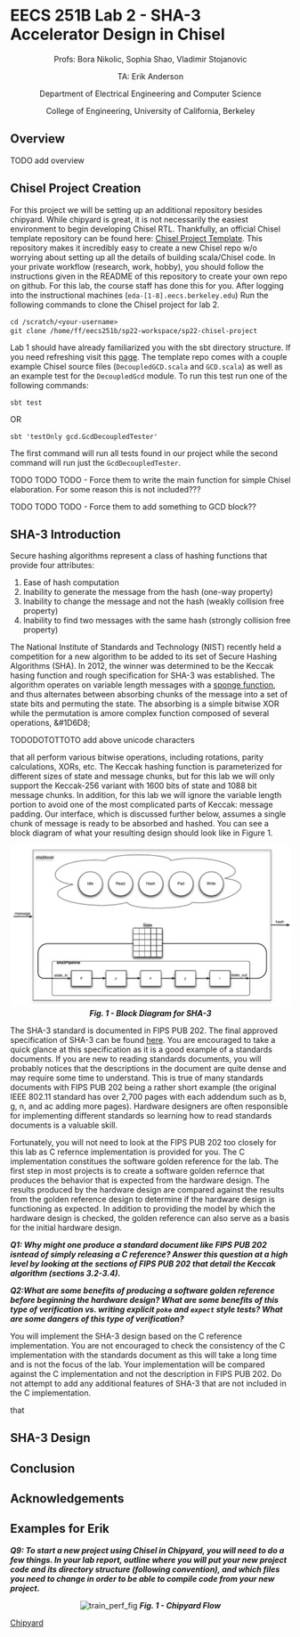 # EECS 251B Lab 2 - SHA-3 Accelerator Design in Chisel  

<p align="center">
Profs: Bora Nikolic, Sophia Shao, Vladimir Stojanovic
</p>
<p align="center">
TA: Erik Anderson
</p>
<p align="center">
Department of Electrical Engineering and Computer Science
</p>
<p align="center">
College of Engineering, University of California, Berkeley
</p>


## Overview

TODO add overview

## Chisel Project Creation

For this project we will be setting up an additional repository besides chipyard. While chipyard
is great, it is not necessarily the easiest environment to begin developing Chisel RTL. 
Thankfully, an official Chisel template repository can be found here: 
[Chisel Project Template](https://github.com/freechipsproject/chisel-template).
This repository makes it incredibly easy to create a new Chisel repo w/o worrying about setting
up all the details of building scala/Chisel code. In your private workflow 
(research, work, hobby), you should follow the instructions given in the 
README of this repository to create your own repo on github. For this lab,
the course staff has done this for you. After logging into the 
instructional machines (`eda-[1-8].eecs.berkeley.edu`) Run the following commands
to clone the Chisel project for lab 2.

```
cd /scratch/<your-username>
git clone /home/ff/eecs251b/sp22-workspace/sp22-chisel-project
```

Lab 1 should have already familiarized you with the sbt directory structure. If you need
refreshing visit this [page](https://www.scala-sbt.org/1.x/docs/Directories.html).
The template repo comes with a couple example Chisel source files 
(`DecoupledGCD.scala` and `GCD.scala`) as well as an example test for the `DecoupledGcd` 
module. To run this test run one of the following commands:

```
sbt test
```

OR

```
sbt 'testOnly gcd.GcdDecoupledTester'
```

The first command will run all tests found in our project while the second command
will run just the `GcdDecoupledTester`.

TODO TODO TODO - Force them to write the main function for simple Chisel elaboration. 
For some reason this is not included???

TODO TODO TODO - Force them to add something to GCD block?? 

## SHA-3 Introduction
Secure hashing algorithms represent a class of hashing functions that provide four
attributes: 
 
1. Ease of hash computation
2. Inability to generate the message from the hash (one-way property)
3. Inability to change the message and not the hash (weakly collision free property) 
4. Inability to find two messages with the same hash (strongly collision free property) 

The National Institute of Standards and Technology (NIST) recently held a competition
for a new algorithm to be added to its set of Secure Hashing Algorithms (SHA). 
In 2012, the winner was determined to be the Keccak hasing function and rough 
specification for SHA-3 was established. The algorithm operates on variable 
length messages with a [sponge function](https://en.wikipedia.org/wiki/Sponge_function),
and thus alternates between absorbing chunks of the message into a set of state bits
and permuting the state. The absorbing is a simple bitwise XOR while the permutation
is amore complex function composed of several operations, &#1D6D8; 

TODODOTOTTOTO add above unicode characters

that all perform various bitwise operations, including rotations, parity calculations,
XORs, etc. The Keccak hashing function is parameterized for different sizes of state
and message chunks, but for this lab we will only support the Keccak-256 variant
with 1600 bits of state and 1088 bit message chunks. In addition, for this lab we
will ignore the variable length portion to avoid one of the most complicated
parts of Keccak: message padding. Our interface, which is discussed further below,
assumes a single chunk of message is ready to be absorbed and hashed. You can
see a block diagram of what your resulting design should look like in Figure 1.

<p align="center">
 <img src="figs/sha3_block_diagram.png" alt="sha3_block_diagram"/>
    <b>
    <em>Fig. 1 - Block Diagram for SHA-3</em>
    </b>
</p>

The SHA-3 standard is documented in FIPS PUB 202. The final approved specification of SHA-3
can be found [here](https://doi.org/10.6028/NIST.FIPS.202). You are encouraged to take
a quick glance at this specification as it is a good example of a standards documents. If you
are new to reading standards documents, you will probably notices that the descriptions
in the document are quite dense and may require some time to understand. This is true
of many standards documents with FIPS PUB 202 being a rather short example 
(the original IEEE 802.11 standard has over 2,700 pages with each addendum such as b, g, 
n, and ac adding more pages). Hardware designers are often responsible for implementing
different standards so learning how to read standards documents is a valuable skill.

Fortunately, you will not need to look at the FIPS PUB 202 too closely for this lab as C
refernce implementation is provided for you. The C implementation constitues the 
software golden reference for the lab. The first step in most projects is to create a
software golden refernce that produces the behavior that is expected from the hardware
design. The results produced by the hardware design are compared against the results 
from the golden reference design to determine if the hardware design is functioning 
as expected. In addition to providing the model by which the hardware design is checked,
the golden reference can also serve as a basis for the initial hardware design.

***Q1: Why might one produce a standard document like FIPS PUB 202 isntead of simply
releasing a C reference? Answer this question at a high level by looking at
the sections of FIPS PUB 202 that detail the Keccak algorithm (sections 3.2-3.4).***

***Q2:What are some benefits of producing a software golden reference before beginning
the hardware design? What are some benefits of this type of verification vs. writing
explicit `poke` and `expect` style tests? What are some dangers of this type of 
verification?***

You will implement the SHA-3 design based on the C reference implementation. You 
are not encouraged to check the consistency of the C implementation with the
standards document as this will take a long time and is not the focus of the lab. 
Your implementation will be compared against the C implementation and not the 
description in FIPS PUB 202. Do not attempt to add any additional features of SHA-3
that are not included in the C implementation.




that 




## SHA-3 Design

## Conclusion 

## Acknowledgements





















## Examples for Erik

***Q9: To start a new project using Chisel in Chipyard, you will need to do a few things. In your lab report, outline where you will put
your new project code and its directory structure (following convention), and which files you need to change in order to be able to compile 
code from your new project.***

<p align="center">
 <img src="figs/chipyard-flow.PNG" alt="train_perf_fig"/>
    <b>
    <em>Fig. 1 - Chipyard Flow</em>
    </b>
</p>

[Chipyard](https://github.com/ucb-bar/chipyard)

